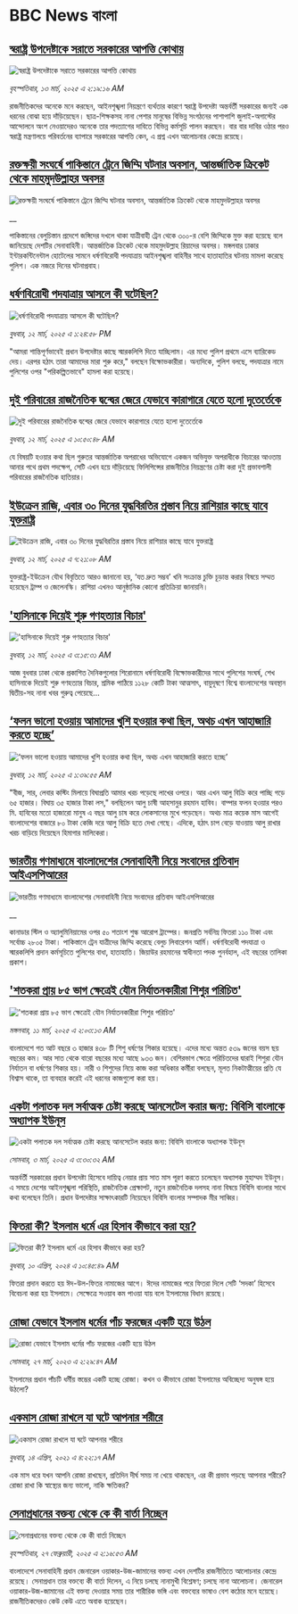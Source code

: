 # BBC News বাংলা## [স্বরাষ্ট্র উপদেষ্টাকে সরাতে সরকারের আপত্তি কোথায়](https://www.bbc.com/bengali/articles/cx2rgyj8731o?at_campaign=githubrss)![স্বরাষ্ট্র উপদেষ্টাকে সরাতে সরকারের আপত্তি কোথায়](https://ichef.bbci.co.uk/ace/standard/240/cpsprodpb/7f62/live/dfc7ae80-ff65-11ef-9c50-1fc1966647c9.jpg)_বৃহস্পতিবার, ১৩ মার্চ, ২০২৫ এ ২:১৯:১৬ AM_রাজনীতিকদের অনেকে মনে করছেন, আইনশৃঙ্খলা নিয়ন্ত্রণে ব্যর্থতার কারণে স্বরাষ্ট্র উপদেষ্টা অন্তর্বর্তী সরকারের জন্যই এক ধরনের বোঝা হয়ে দাঁড়িয়েছেন। ছাত্র-শিক্ষকসহ নানা পেশার মানুষের বিভিন্ন সংগঠনের পাশাপাশি জুলাই-অগাস্টের আন্দোলনে অংশ নেওয়াদেরও অনেকে তার পদত্যাগের দাবিতে বিভিন্ন কর্মসূচি পালন করছেন। বার বার দাবির ওঠার পরও স্বরাষ্ট্র মন্ত্রণালয়ে পরিবর্তনের ব্যাপারে সরকারের আপত্তি কেন, এ প্রশ্ন এখন আলোচনার কেন্দ্রে রয়েছে।## [রক্তক্ষয়ী সংঘর্ষে পাকিস্তানে ট্রেনে জিম্মি ঘটনার অবসান, আন্তর্জাতিক ক্রিকেট থেকে মাহমুদউল্লাহর অবসর](https://www.bbc.co.uk/bengali/live/cj0q1g5zze4t?at_campaign=githubrss)![রক্তক্ষয়ী সংঘর্ষে পাকিস্তানে ট্রেনে জিম্মি ঘটনার অবসান, আন্তর্জাতিক ক্রিকেট থেকে মাহমুদউল্লাহর অবসর](https://ichef.bbci.co.uk/ace/standard/240/cpsprodpb/884c/live/ea414a40-ff62-11ef-b50e-9d086302645f.png)__পাকিস্তানের বেলুচিস্তান প্রদেশে জঙ্গিদের দখলে থাকা যাত্রীবাহী ট্রেন থেকে ৩০০-র বেশি জিম্মিকে মুক্ত করা হয়েছে বলে জানিয়েছে দেশটির সেনাবাহিনী। আন্তর্জাতিক ক্রিকেট থেকে মাহমুদউল্লাহ রিয়াদের অবসর। মঙ্গলবার ঢাকার ইন্টারকন্টিনেন্টাল হোটেলের সামনে ধর্ষণবিরোধী পদযাত্রায় আইনশৃঙ্খলা বাহিনীর সাথে হাতাহাতির ঘটনায় মামলা করেছে পুলিশ। এক নজরে দিনের ঘটনাপ্রবাহ।## [ধর্ষণবিরোধী পদযাত্রায় আসলে কী ঘটেছিল?](https://www.bbc.com/bengali/articles/cyvegd7venvo?at_campaign=githubrss)![ধর্ষণবিরোধী পদযাত্রায় আসলে কী ঘটেছিল?](https://ichef.bbci.co.uk/ace/standard/240/cpsprodpb/e4fc/live/dc582b10-ff35-11ef-8bc4-0f1da5ca8de4.jpg)_বুধবার, ১২ মার্চ, ২০২৫ এ ১:২৪:৫৮ PM_"আমরা শান্তিপূর্ণভাবেই প্রধান উপদেষ্টার কাছে স্মারকলিপি দিতে যাচ্ছিলাম। এর মধ্যে পুলিশ প্রথমে এসে ব্যারিকেড দেয়। এরপর হঠাৎ তারা আমাদের মারা শুরু করে," বলছেন বিক্ষোভকারীরা। অন্যদিকে, পুলিশ বলছে, পদযাত্রার নামে পুলিশের ওপর "পরিকল্পিতভাবে" হামলা করা হয়েছে।## [দুই পরিবারের রাজনৈতিক দ্বন্দ্বের জেরে যেভাবে কারাগারে যেতে হলো দুতের্তেকে](https://www.bbc.com/bengali/articles/c9q4er7lnnpo?at_campaign=githubrss)![দুই পরিবারের রাজনৈতিক দ্বন্দ্বের জেরে যেভাবে কারাগারে যেতে হলো দুতের্তেকে](https://ichef.bbci.co.uk/ace/standard/240/cpsprodpb/9c40/live/66269200-ff13-11ef-a8b1-950887ddc6e5.jpg)_বুধবার, ১২ মার্চ, ২০২৫ এ ১০:৫০:৪৮ AM_যে বিষয়টি হওয়ার কথা ছিল গুরুতর আন্তর্জাতিক অপরাধের অভিযোগে একজন অভিযুক্ত অপরাধীকে বিচারের আওতায় আনার পথে প্রথম পদক্ষেপ, সেটি এখন হয়ে দাঁড়িয়েছে ফিলিপিন্সের রাজনীতির নিয়ন্ত্রণের চেষ্টা করা দুই প্রভাবশালী পরিবারের রাজনৈতিক হাতিয়ার।## [ইউক্রেন রাজি, এবার ৩০ দিনের যুদ্ধবিরতির প্রস্তাব নিয়ে রাশিয়ার কাছে যাবে যুক্তরাষ্ট্র](https://www.bbc.com/bengali/articles/cy9d5wxjvr4o?at_campaign=githubrss)![ইউক্রেন রাজি, এবার ৩০ দিনের যুদ্ধবিরতির প্রস্তাব নিয়ে রাশিয়ার কাছে যাবে যুক্তরাষ্ট্র](https://ichef.bbci.co.uk/ace/standard/240/cpsprodpb/7452/live/9ff13b70-ff09-11ef-8c3d-b7dcc7510cb1.jpg)_বুধবার, ১২ মার্চ, ২০২৫ এ ৭:২১:০৮ AM_যুক্তরাষ্ট্র-ইউক্রেন যৌথ বিবৃতিতে আরও জানানো হয়, ‘যত দ্রুত সম্ভব’ খনি সংক্রান্ত চুক্তি চূড়ান্ত করার বিষয়ে সম্মত হয়েছেন ট্রাম্প ও জেলেনস্কি। রাশিয়া এখনও আনুষ্ঠানিক কোনো প্রতিক্রিয়া জানায়নি।## ['হাসিনাকে দিয়েই শুরু গণহত্যার বিচার'](https://www.bbc.com/bengali/articles/cx2gp41dpg1o?at_campaign=githubrss)!['হাসিনাকে দিয়েই শুরু গণহত্যার বিচার'](https://ichef.bbci.co.uk/ace/standard/240/cpsprodpb/c565/live/1a91a320-fee6-11ef-a8b1-950887ddc6e5.jpg)_বুধবার, ১২ মার্চ, ২০২৫ এ ৩:১৫:৩১ AM_আজ বুধবার ঢাকা থেকে প্রকাশিত দৈনিকগুলোর শিরোনামে ধর্ষণবিরোধী বিক্ষোভকারীদের সাথে পুলিশের সংঘর্ষ, শেখ হাসিনাকে দিয়েই শুরু গণহত্যার বিচার, শ্রমিক পাঠিয়ে ১১২৮ কোটি টাকা আত্মসাৎ, বায়ুদূষণে বিশ্বে বাংলাদেশের অবস্থান দ্বিতীয়-সহ নানা খবর গুরুত্ব পেয়েছে…## [‘ফলন ভালো হওয়ায় আমাদের খুশি হওয়ার কথা ছিল, অথচ এখন আহাজারি করতে হচ্ছে’](https://www.bbc.com/bengali/articles/cn9v85dl3ryo?at_campaign=githubrss)![‘ফলন ভালো হওয়ায় আমাদের খুশি হওয়ার কথা ছিল, অথচ এখন আহাজারি করতে হচ্ছে’](https://ichef.bbci.co.uk/ace/standard/240/cpsprodpb/130b/live/e4e954d0-fe8f-11ef-b95e-dd2955f18f8f.jpg)_বুধবার, ১২ মার্চ, ২০২৫ এ ১:৩৯:৫৫ AM_"বীজ, সার, লেবার কস্টিং মিলায়ে বিঘাপ্রতি আমার খরচ পড়েছে লাখের ওপরে। আর এখন আলু বিক্রি করে পাচ্ছি গড়ে ৬৫ হাজার। বিঘায় ৩৫ হাজার টাকা লস," বলছিলেন আলু চাষী আহসানুর রহমান হাবিব। বাম্পার ফলন হওয়ার পরও মি. হাবিবের মতো হাজারো মানুষ এ বছর আলু চাষ করে লোকসানের মুখে পড়েছেন। অথচ মাত্র কয়েক মাস আগেই বাংলাদেশের বাজারে ৮০ টাকা কেজি দরে আলু বিক্রি হতে দেখা গেছে। এদিকে, হঠাৎ চাপ বেড়ে যাওয়ায় আলু রাখার খরচ বাড়িয়ে দিয়েছেন হিমাগার মালিকেরা।## [ভারতীয় গণমাধ্যমে বাংলাদেশের সেনাবাহিনী নিয়ে সংবাদের প্রতিবাদ আইএসপিআরের](https://www.bbc.co.uk/bengali/live/ckgndyz7md2t?at_campaign=githubrss)![ভারতীয় গণমাধ্যমে বাংলাদেশের সেনাবাহিনী নিয়ে সংবাদের প্রতিবাদ আইএসপিআরের](https://ichef.bbci.co.uk/ace/standard/240/cpsprodpb/5f91/live/952ce1e0-fe9a-11ef-b50e-9d086302645f.jpg)__কানাডার স্টিল ও অ্যালুমিনিয়ামের ওপর ৫০ শতাংশ শুল্ক আরোপ ট্রাম্পের। জনপ্রতি সর্বনিম্ন ফিতরা ১১০ টাকা এবং সর্বোচ্চ ২৮০৫ টাকা। পাকিস্তানে ট্রেন যাত্রীদের জিম্মি করেছে বেলুচ লিবারেশন আর্মি। ধর্ষণবিরোধী পদযাত্রা ও স্মারকলিপি প্রদান কর্মসূচিতে পুলিশের বাধা, হাতাহাতি। জিয়াউর রহমানের স্বাধীনতা পদক পুনর্বহাল, এই বছরের তালিকা প্রকাশ।## ['শতকরা প্রায় ৮৫ ভাগ ক্ষেত্রেই যৌন নির্যাতনকারীরা শিশুর পরিচিত'](https://www.bbc.com/bengali/articles/cn8rvkjl8ymo?at_campaign=githubrss)!['শতকরা প্রায় ৮৫ ভাগ ক্ষেত্রেই যৌন নির্যাতনকারীরা শিশুর পরিচিত'](https://ichef.bbci.co.uk/ace/standard/240/cpsprodpb/f23e/live/95f9ec30-fda5-11ef-9dc2-07adf4375293.jpg)_মঙ্গলবার, ১১ মার্চ, ২০২৫ এ ২:০৩:১৩ AM_বাংলাদেশে গত আট বছরে ৩ হাজার ৪৩৮ টি শিশু ধর্ষণের শিকার হয়েছে। এদের মধ্যে অন্তত ৫৩৯ জনের বয়স ছয় বছরের কম। আর সাত থেকে বারো বছরের মধ্যে আছে ৯৩৩ জন। বেশিরভাগ ক্ষেত্রে পরিচিতদের দ্বারাই শিশুরা যৌন নির্যাতন বা ধর্ষণের শিকার হয়। নারী ও শিশুদের নিয়ে কাজ করা অধিকার কর্মীরা বলছেন, মূলত নিকটাত্মীয়ের প্রতি যে বিশ্বাস থাকে, তা ব্যবহার করেই এই ধরনের কাজগুলো করা হয়।## [একটা পলাতক দল সর্বাত্মক চেষ্টা করছে আনসেটেল করার জন্য:  বিবিসি বাংলাকে অধ্যাপক ইউনূস ](https://www.bbc.com/bengali/articles/cn4yy9gr8dlo?at_campaign=githubrss)![একটা পলাতক দল সর্বাত্মক চেষ্টা করছে আনসেটেল করার জন্য:  বিবিসি বাংলাকে অধ্যাপক ইউনূস ](https://ichef.bbci.co.uk/ace/standard/240/cpsprodpb/62c1/live/00c95a20-f5bb-11ef-896e-d7e7fb1719a4.jpg)_সোমবার, ৩ মার্চ, ২০২৫ এ ৩:৩০:৩২ AM_অন্তর্বর্তী সরকারের প্রধান উপদেষ্টা হিসেবে দায়িত্ব নেয়ার প্রায় সাত মাস পূরণ করতে চলেছেন অধ্যাপক মুহাম্মদ ইউনূস। এ সময়ে দেশের আইনশৃঙ্খলা পরিস্থিতি, রাজনৈতিক প্রেক্ষাপট, নতুন রাজনৈতিক দলসহ নানা বিষয়ে বিবিসি বাংলার সাথে কথা বলেছেন তিনি। প্রধান উপদেষ্টার সাক্ষাৎকারটি নিয়েছেন বিবিসি বাংলার সম্পাদক মীর সাব্বির।## [ফিতরা কী? ইসলাম ধর্মে এর হিসাব কীভাবে করা হয়?](https://www.bbc.com/bengali/articles/cglvy6z66v7o?at_campaign=githubrss)![ফিতরা কী? ইসলাম ধর্মে এর হিসাব কীভাবে করা হয়?](https://ichef.bbci.co.uk/ace/standard/240/cpsprodpb/f80f/live/ed98d290-f71a-11ee-af97-c31fb967c02d.jpg)_বুধবার, ১০ এপ্রিল, ২০২৪ এ ১০:৪৫:৪৯ AM_ফিতরা প্রদান করতে হয় ঈদ-উল-ফিতর নামাজের আগে। ঈদের নামাজের পরে ফিতরা দিলে সেটি ‘সদকা’ হিসেবে বিবেচনা করা হয় ইসলামে। সেক্ষেত্রে সওয়াব কম পাওয়া যায় বলে ইসলামের বিধান রয়েছে।## [রোজা যেভাবে ইসলাম ধর্মের পাঁচ ফরজের একটি হয়ে উঠল](https://www.bbc.com/bengali/articles/c3g54741n7xo?at_campaign=githubrss)![রোজা যেভাবে ইসলাম ধর্মের পাঁচ ফরজের একটি হয়ে উঠল](https://ichef.bbci.co.uk/ace/standard/240/cpsprodpb/4189/live/d60d8e90-cbe7-11ed-b78d-cd916892f770.jpg)_সোমবার, ২৭ মার্চ, ২০২৩ এ ২:২৯:৪৭ AM_ইসলামের প্রধান পাঁচটি ধর্মীয় স্তম্ভের একটি হচ্ছে রোজা। কখন ও কীভাবে রোজা ইসলামের অবিচ্ছেদ্য অনুষঙ্গ হয়ে উঠলো?## [একমাস রোজা রাখলে যা ঘটে আপনার শরীরে](https://www.bbc.com/bengali/news-44111398?at_campaign=githubrss)![একমাস রোজা রাখলে যা ঘটে আপনার শরীরে](https://ichef.bbci.co.uk/ace/standard/240/cpsprodpb/CA0A/production/_106822715_gettyimages-541284296.jpg)_বুধবার, ১৪ এপ্রিল, ২০২১ এ ৪:২২:১৭ AM_এক মাস ধরে যখন আপনি রোজা রাখছেন, প্রতিদিন দীর্ঘ সময় না খেয়ে থাকছেন, এর কী প্রভাব পড়ছে আপনার শরীরে? রোজা রাখা কি স্বাস্থ্যের জন্য ভালো, নাকি ক্ষতিকর?## [সেনাপ্রধানের বক্তব্য থেকে কে কী বার্তা নিচ্ছেন](https://www.bbc.com/bengali/articles/cx2rmvxz2d8o?at_campaign=githubrss)![সেনাপ্রধানের বক্তব্য থেকে কে কী বার্তা নিচ্ছেন](https://ichef.bbci.co.uk/ace/standard/240/cpsprodpb/86f9/live/ca3a6c50-f467-11ef-aeb3-bb556fdec0fe.png)_বৃহস্পতিবার, ২৭ ফেব্রুয়ারী, ২০২৫ এ ২:১৬:৫৩ AM_বাংলাদেশে সেনাবাহিনী প্রধান জেনারেল ওয়াকার-উজ-জামানের বক্তব্য এখন দেশটির রাজনীতিতে আলোচনার কেন্দ্রে রয়েছে। সেনাপ্রধান তার বক্তব্যে কী বার্তা দিলেন, এ নিয়ে চলছে নানামুখী বিশ্লেষণ; চলছে নানা আলোচনা। জেনারেল ওয়াকার-উজ-জামানের এই বক্তব্য দেওয়ার সময় তার শারীরিক ভঙ্গি এবং বক্তব্যের ভাষাও বেশ কঠোর মনে হয়েছে। রাজনীতিকদেরও কেউ কেউ এতে  অবাক হয়েছেন।